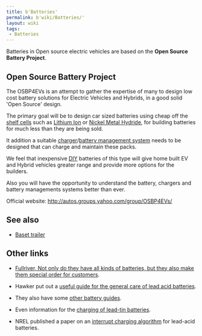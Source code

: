 ```yaml
---
title: b'Batteries'
permalink: b'wiki/Batteries/'
layout: wiki
tags:
 - Batteries
---
```


Batteries in Open source electric vehicles are based on the **Open
Source Battery Project**.

Open Source Battery Project
---------------------------

The OSBP4EVs is an attempt to gather the expertise of many to design low
cost battery solutions for Electric Vehicles and Hybrids, in a good
solid 'Open Source' design.

The primary goal will be to design car sized batteries using cheap off
the [shelf cells](shelf_cell "wikilink") such as [Lithium
Ion](/wiki/Lithium_Ion "wikilink") or [Nickel Metal
Hydride](/wiki/Nickel_Metal_Hydride "wikilink"), for building batteries for
much less than they are being sold.

It addition a suitable [charger](charger "wikilink")/[battery management
system](battery_management_system "wikilink") needs to be designed that
can charge and maintain these packs.

We feel that inexpensive [DIY](w:DIY "wikilink") batteries of this type
will give home built EV and Hybrid vehicles greater range and provide
more options for the builders.

Also you will have the opportunity to understand the battery, chargers
and battery managements systems better than ever.

Official website: <http://autos.groups.yahoo.com/group/OSBP4EVs/>

See also
--------

-   [Baset trailer](/wiki/Baset_trailer "wikilink")

Other links
-----------

-   [Fullriver, Not only do they have all kinds of batteries, but they
    also make them special order for
    customers](http://www.fullriver.com/fullriver/advantage.html).

<!-- -->

-   Hawker put out a [useful guide for the general care of lead acid
    batteries](http://aaron.boim.com/EV/EVhandbook4hawkerBatteries.pdf).

<!-- -->

-   They also have some [other battery
    guides](http://aaron.boim.com/EV/Hawker_BatteryApplicationHandbook.pdf).

<!-- -->

-   Even information for the [charging of lead-tin
    batteries](http://aaron.boim.com/EV/Hawker_ChargingLead-Tin_Batteries.pdf).

<!-- -->

-   NREL published a paper on an [interrupt charging
    algorithm](http://crow/~aaron/EV/InteruptChargingAlgorithm.pdf) for
    lead-acid batteries.
